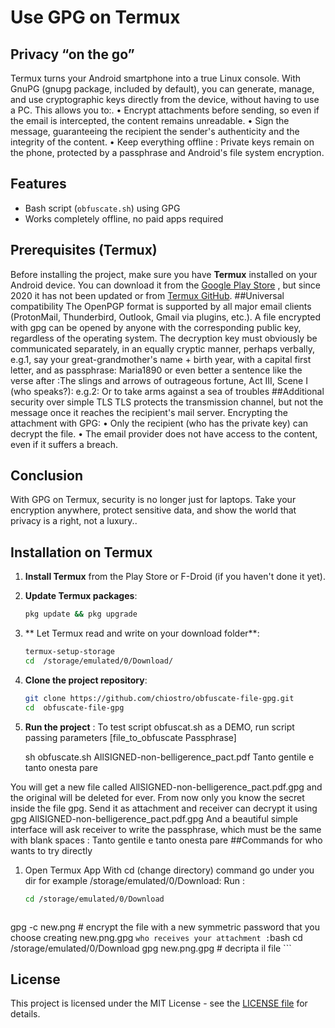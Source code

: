 # Use GPG on Termux

## Privacy “on the go”
Termux turns your Android smartphone into a true Linux console. With GnuPG (gnupg package, included by default), you can generate, manage, and use cryptographic keys directly from the device, without having to use a PC. This allows you to:.
•	Encrypt attachments before sending, so even if the email is intercepted, the content remains unreadable.
•	Sign the message, guaranteeing the recipient the sender's authenticity and the integrity of the content.
•	Keep everything offline : Private keys remain on the phone, protected by a passphrase and Android's file system encryption.
## Features
- Bash script (`obfuscate.sh`) using GPG
- Works completely offline, no paid apps required
## Prerequisites (Termux)
Before installing the project, make sure you have **Termux** installed on your Android device. You can download it from the [Google Play Store](https://play.google.com/store/apps/details?id=com.termux) , but since 2020 it has not been updated or from [Termux GitHub](https://github.com/termux/termux-app).
##Universal compatibility
The OpenPGP format is supported by all major email clients (ProtonMail, Thunderbird, Outlook, Gmail via plugins, etc.). A file encrypted with gpg can be opened by anyone with the corresponding public key, regardless of the operating system.
The decryption key must obviously be communicated separately, in an equally cryptic manner, perhaps verbally, 
e.g.1, say your great-grandmother's name + birth year, with a capital first letter, and as passphrase: Maria1890 
or even better a sentence like the verse after :The slings and arrows of outrageous fortune, Act III, Scene I (who speaks?):
e.g.2: Or to take arms against a sea of troubles
##Additional security over simple TLS
TLS protects the transmission channel, but not the message once it reaches the recipient's mail server. Encrypting the attachment with GPG:
•	Only the recipient (who has the private key) can decrypt the file.
•	The email provider does not have access to the content, even if it suffers a breach.
## Conclusion
With GPG on Termux, security is no longer just for laptops. Take your encryption anywhere, protect sensitive data, and show the world that privacy is a right, not a luxury..
## Installation on Termux

1. **Install Termux** from the Play Store or F-Droid (if you haven't done it yet).
2. **Update Termux packages**:

    ```bash
    pkg update && pkg upgrade
    ```

3. ** Let Termux read and write on your download folder**:

    ```bash
    termux-setup-storage
    cd  /storage/emulated/0/Download/

4. **Clone the project repository**:

    ```bash
    git clone https://github.com/chiostro/obfuscate-file-gpg.git
    cd  obfuscate-file-gpg
    ```
5. **Run the project** :
To test script obfuscat.sh as a DEMO,  run script passing parameters [file_to_obfuscate Passphrase] 
    
     sh obfuscate.sh AllSIGNED-non-belligerence_pact.pdf  Tanto gentile e tanto onesta pare

You will get a new file called AllSIGNED-non-belligerence_pact.pdf.gpg and the original will be deleted for ever. From now only you know the secret inside   the file gpg. Send it as attachment and receiver can decrypt it using gpg  AllSIGNED-non-belligerence_pact.pdf.gpg 
And a beautiful simple interface will ask receiver to write the passphrase, which must be the same with blank spaces : Tanto gentile e tanto onesta pare
##Commands  for who wants to try directly
1)	Open Termux App
With cd (change directory) command go under you dir for example  /storage/emulated/0/Download:
Run :

    ```bash
    cd /storage/emulated/0/Download
    ```
    ```bash
   gpg -c new.png # encrypt the file with a new symmetric password that you choose creating new.png.gpg
    ```
who receives your attachment :
    ```bash
    cd /storage/emulated/0/Download
    gpg new.png.gpg # decripta il file 
    ```
 ## License
This project is licensed under the MIT License - see the [LICENSE file](LICENSE) for details.

